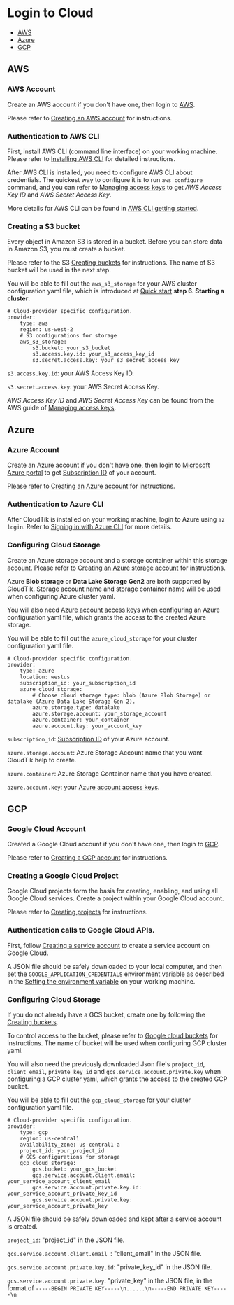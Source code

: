 # Login to Cloud

- [AWS](#aws)
- [Azure](#azure)
- [GCP](#gcp)

## AWS

### AWS Account

Create an AWS account if you don't have one, then login to [AWS](https://console.aws.amazon.com/).

Please refer to [Creating an AWS account](https://aws.amazon.com/premiumsupport/knowledge-center/create-and-activate-aws-account/)
for instructions.

### Authentication to AWS CLI

First, install AWS CLI (command line interface) on your working machine. Please refer to
[Installing AWS CLI](https://docs.aws.amazon.com/cli/latest/userguide/getting-started-install.html)
for detailed instructions.

After AWS CLI is installed, you need to configure AWS CLI about credentials. The quickest way to configure it 
is to run `aws configure` command, and you can refer to
[Managing access keys](https://docs.aws.amazon.com/IAM/latest/UserGuide/id_credentials_access-keys.html#Using_CreateAccessKey)
to get *AWS Access Key ID* and *AWS Secret Access Key*.

More details for AWS CLI can be found in [AWS CLI getting started](https://github.com/aws/aws-cli/tree/v2#getting-started).

### Creating a S3 bucket

Every object in Amazon S3 is stored in a bucket. Before you can store data in Amazon S3, you must create a bucket.

Please refer to the S3 [Creating buckets](https://docs.aws.amazon.com/AmazonS3/latest/userguide/creating-bucket.html) for instructions.
The name of S3 bucket will be used in the next step.

You will be able to fill out the `aws_s3_storage` for your AWS cluster configuration yaml file, which is introduced
at [Quick start](../GettingStarted/quick-start.md) **step 6. Starting a cluster**.

```
# Cloud-provider specific configuration.
provider:
    type: aws
    region: us-west-2
    # S3 configurations for storage
    aws_s3_storage:
        s3.bucket: your_s3_bucket
        s3.access.key.id: your_s3_access_key_id
        s3.secret.access.key: your_s3_secret_access_key

```

`s3.access.key.id`:  your AWS Access Key ID.

`s3.secret.access.key`:  your AWS Secret Access Key.

 *AWS Access Key ID* and *AWS Secret Access Key* can be found from the AWS guide of
[Managing access keys](https://docs.aws.amazon.com/IAM/latest/UserGuide/id_credentials_access-keys.html).

## Azure

### Azure Account

Create an Azure account if you don't have one, then login to [Microsoft Azure portal](https://portal.azure.com/) to get
[Subscription ID](https://docs.microsoft.com/en-us/azure/azure-portal/get-subscription-tenant-id#find-your-azure-subscription)
of your account.

Please refer to [Creating an Azure account](https://docs.microsoft.com/en-us/learn/modules/create-an-azure-account/)
for instructions.

### Authentication to Azure CLI

After CloudTik is installed on your working machine, login to Azure using `az login`.
Refer to [Signing in with Azure CLI](https://docs.microsoft.com/en-us/cli/azure/authenticate-azure-cli) for more details.

### Configuring Cloud Storage

Create an Azure storage account and a storage container within this storage account.
Please refer to [Creating an Azure storage account](https://docs.microsoft.com/en-us/azure/storage/common/storage-account-create?tabs=azure-portal)
for instructions.

Azure **Blob storage** or **Data Lake Storage Gen2** are both supported by CloudTik. Storage account name
and storage container name will be used when configuring Azure cluster yaml.

You will also need [Azure account access keys](https://docs.microsoft.com/en-us/azure/storage/common/storage-account-keys-manage?tabs=azure-portal#view-account-access-keys)
when configuring an Azure configuration yaml file, which grants the access to the created Azure storage.

You will be able to fill out the `azure_cloud_storage` for your cluster configuration yaml file.

```
# Cloud-provider specific configuration.
provider:
    type: azure
    location: westus
    subscription_id: your_subscription_id
    azure_cloud_storage:
        # Choose cloud storage type: blob (Azure Blob Storage) or datalake (Azure Data Lake Storage Gen 2).
        azure.storage.type: datalake
        azure.storage.account: your_storage_account
        azure.container: your_container
        azure.account.key: your_account_key

```

`subscription_id`: [Subscription ID](https://docs.microsoft.com/en-us/azure/azure-portal/get-subscription-tenant-id#find-your-azure-subscription)
of your Azure account.

`azure.storage.account`: Azure Storage Account name that you want CloudTik help to create.

`azure.container`: Azure Storage Container name that you have created.

`azure.account.key`: your [Azure account access keys](https://docs.microsoft.com/en-us/azure/storage/common/storage-account-keys-manage?tabs=azure-portal#view-account-access-keys).


## GCP

### Google Cloud Account

Created a Google Cloud account if you don't have one, then login to [GCP](https://console.cloud.google.com/).

Please refer to [Creating a GCP account](https://cloud.google.com/apigee/docs/hybrid/v1.3/precog-gcpaccount)
for instructions.

### Creating a Google Cloud Project

Google Cloud projects form the basis for creating, enabling, and using all Google Cloud services.
Create a project within your Google Cloud account. 

Please refer to [Creating projects](https://cloud.google.com/resource-manager/docs/creating-managing-projects) for instructions.

### Authentication calls to Google Cloud APIs.

First, follow [Creating a service account](https://cloud.google.com/docs/authentication/getting-started#creating_a_service_account)
to create a service account on Google Cloud. 

A JSON file should be safely downloaded to your local computer, and then set the `GOOGLE_APPLICATION_CREDENTIALS` environment
variable as described in the [Setting the environment variable](https://cloud.google.com/docs/authentication/getting-started#setting_the_environment_variable)
on your working machine.

### Configuring Cloud Storage

If you do not already have a GCS bucket, create one by following the 
[Creating buckets](https://cloud.google.com/storage/docs/creating-buckets#create_a_new_bucket).

To control access to the bucket, please refer to [Google cloud buckets](../GettingStarted/gcs-bucket.md) for instructions. 
The name of bucket will be used when configuring GCP cluster yaml.

You will also need the previously downloaded Json file's `project_id`, `client_email`, `private_key_id` and 
`gcs.service.account.private.key` when configuring a GCP cluster yaml, which grants the access to the created GCP bucket.

You will be able to fill out the `gcp_cloud_storage` for your cluster configuration yaml file.

```
# Cloud-provider specific configuration.
provider:
    type: gcp
    region: us-central1
    availability_zone: us-central1-a
    project_id: your_project_id
    # GCS configurations for storage
    gcp_cloud_storage:
        gcs.bucket: your_gcs_bucket
        gcs.service.account.client.email: your_service_account_client_email
        gcs.service.account.private.key.id: your_service_account_private_key_id
        gcs.service.account.private.key: your_service_account_private_key

```
A JSON file should be safely downloaded and kept after a service account is created.

`project_id`: "project_id" in the JSON file.

`gcs.service.account.client.email `: "client_email" in the JSON file.

`gcs.service.account.private.key.id`: "private_key_id" in the JSON file.

`gcs.service.account.private.key`: "private_key" in the JSON file, 
in the format of `-----BEGIN PRIVATE KEY-----\n......\n-----END PRIVATE KEY-----\n`
